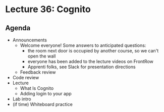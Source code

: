 # Lecture 36: Cognito

## Agenda

- Announcements
  - Welcome everyone! Some answers to anticipated questions:
    - the room next door is occupied by another course, so we can't open the wall
    - everyone has been added to the lecture videos on FrontRow
    - Apprenti folks, see Slack for presentation directions
  - Feedback review
- Code review
- Lecture
  - What Is Cognito
  - Adding login to your app
- Lab intro
- (if time) Whiteboard practice
